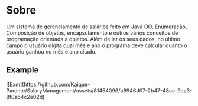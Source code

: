 <h1>Sobre</h1>
Um sistema de gerenciamento de salários feito em Java OO, Enumeração, Composição de objetos, encapsulamento e outros vários conceitos de programação orientada a objetos. Além de ler os seus dados, no último campo o usuário digita qual mês e ano o programa deve calcular quanto o usuário ganhou no mês e ano citado.

<h2>Example</h2>
![Exm](https://github.com/Kaique-Parente/SalaryManagement/assets/81454096/a8946d07-2b47-48cc-9ea3-8f0a54c2e02d)
